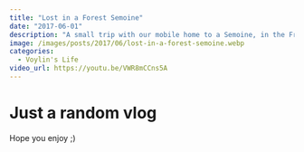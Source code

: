 ```yaml
---
title: "Lost in a Forest Semoine"
date: "2017-06-01"
description: "A small trip with our mobile home to a Semoine, in the French part of Belgium, where I went on a solo hike."
image: /images/posts/2017/06/lost-in-a-forest-semoine.webp
categories:
  - Voylin's Life
video_url: https://youtu.be/VWR8mCCns5A
---
```


# Just a random vlog

Hope you enjoy ;)